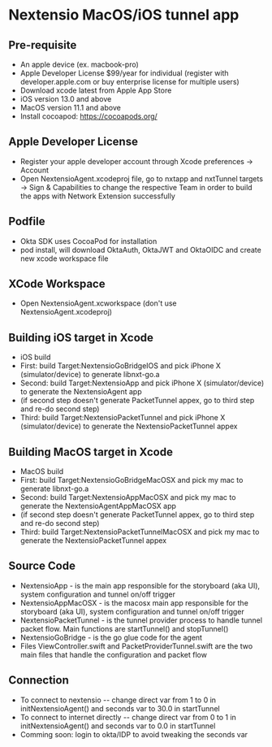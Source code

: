# Nextensio MacOS/iOS tunnel app

## Pre-requisite 

- An apple device (ex. macbook-pro)
- Apple Developer License $99/year for individual (register with developer.apple.com or buy enterprise license for multiple users)
- Download xcode latest from Apple App Store 
- iOS version 13.0 and above
- MacOS version 11.1 and above
- Install cocoapod: https://cocoapods.org/

## Apple Developer License

- Register your apple developer account through Xcode preferences -> Account
- Open NextensioAgent.xcodeproj file, go to nxtapp and nxtTunnel targets -> Sign & Capabilities to change the respective Team in order to build the apps with Network Extension successfully

## Podfile

- Okta SDK uses CocoaPod for installation
- pod install, will download OktaAuth, OktaJWT and OktaOIDC and create new xcode workspace file

## XCode Workspace

- Open NextensioAgent.xcworkspace (don't use NextensioAgent.xcodeproj)

## Building iOS target in Xcode

- iOS build
- First: build Target:NextensioGoBridgeIOS and pick iPhone X (simulator/device) to generate libnxt-go.a 
- Second: build Target:NextensioApp and pick iPhone X (simulator/device) to generate the NextensioAgent app
- (if second step doesn't generate PacketTunnel appex, go to third step and re-do second step)
- Third: build Target:NextensioPacketTunnel and pick iPhone X (simulator/device) to generate the NextensioPacketTunnel appex

## Building MacOS target in Xcode

- MacOS build
- First: build Target:NextensioGoBridgeMacOSX and pick my mac to generate libnxt-go.a 
- Second: build Target:NextensioAppMacOSX and pick my mac to generate the NextensioAgentAppMacOSX app
- (if second step doesn't generate PacketTunnel appex, go to third step and re-do second step)
- Third: build Target:NextensioPacketTunnelMacOSX and pick my mac to generate the NextensioPacketTunnel appex

## Source Code 

- NextensioApp - is the main app responsible for the storyboard (aka UI), system configuration and tunnel on/off trigger
- NextensioAppMacOSX - is the macosx main app responsible for the storyboard (aka UI), system configuration and tunnel on/off trigger
- NextensioPacketTunnel - is the tunnel provider process to handle tunnel packet flow. Main functions are startTunnel() and stopTunnel()
- NextensioGoBridge - is the go glue code for the agent
- Files ViewController.swift and PacketProviderTunnel.swift are the two main files that handle the configuration and packet flow

## Connection

- To connect to nextensio -- change direct var from 1 to 0 in initNextensioAgent() and seconds var to 30.0 in startTunnel
- To connect to internet directly -- change direct var from 0 to 1 in initNextensioAgent() and seconds var to 0.0 in startTunnel
- Comming soon: login to okta/IDP to avoid tweaking the seconds var
